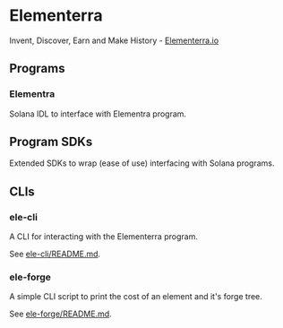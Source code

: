 # Elementerra

Invent, Discover, Earn and Make History - [Elementerra.io](https://www.elementerra.io/)

## Programs

### Elementra

Solana IDL to interface with Elementra program.

## Program SDKs

Extended SDKs to wrap (ease of use) interfacing with Solana programs.

## CLIs

### ele-cli

A CLI for interacting with the Elementerra program.

See [ele-cli/README.md](./clis/ele-cli/README.md).

### ele-forge

A simple CLI script to print the cost of an element and it's forge tree.

See [ele-forge/README.md](./clis/ele-forge/README.md).

